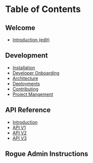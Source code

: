 # Table of Contents

## Welcome
- [Introduction (edit)](/README.md)

## Development
- [Installation](/docs/development/installation.md)
- [Developer Onboarding](/docs/development/developer_onboarding.md)
- [Architecture]()
- [Deployments]()
- [Contributing]()
- [Project Mangement]()

## API Reference
- [Introduction]()
- [API V1]()
- [API V2]()
- [API V3]()

## Rogue Admin Instructions
